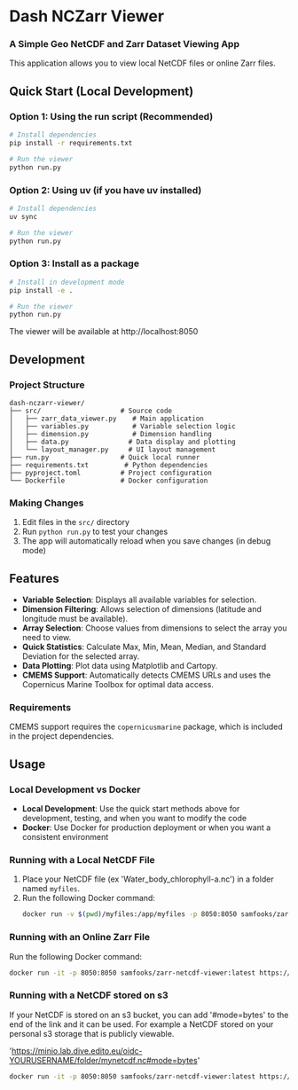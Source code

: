 # Dash NCZarr Viewer

### A Simple Geo NetCDF and Zarr Dataset Viewing App

This application allows you to view local NetCDF files or online Zarr files.

## Quick Start (Local Development)

### Option 1: Using the run script (Recommended)
```bash
# Install dependencies
pip install -r requirements.txt

# Run the viewer
python run.py
```

### Option 2: Using uv (if you have uv installed)
```bash
# Install dependencies
uv sync

# Run the viewer
python run.py
```

### Option 3: Install as a package
```bash
# Install in development mode
pip install -e .

# Run the viewer
python run.py
```

The viewer will be available at http://localhost:8050

## Development

### Project Structure
```
dash-nczarr-viewer/
├── src/                    # Source code
│   ├── zarr_data_viewer.py    # Main application
│   ├── variables.py           # Variable selection logic
│   ├── dimension.py           # Dimension handling
│   ├── data.py               # Data display and plotting
│   └── layout_manager.py     # UI layout management
├── run.py                  # Quick local runner
├── requirements.txt         # Python dependencies
├── pyproject.toml          # Project configuration
└── Dockerfile              # Docker configuration
```

### Making Changes
1. Edit files in the `src/` directory
2. Run `python run.py` to test your changes
3. The app will automatically reload when you save changes (in debug mode) 

## Features

- **Variable Selection**: Displays all available variables for selection.
- **Dimension Filtering**: Allows selection of dimensions (latitude and longitude must be available).
- **Array Selection**: Choose values from dimensions to select the array you need to view.
- **Quick Statistics**: Calculate Max, Min, Mean, Median, and Standard Deviation for the selected array.
- **Data Plotting**: Plot data using Matplotlib and Cartopy.
- **CMEMS Support**: Automatically detects CMEMS URLs and uses the Copernicus Marine Toolbox for optimal data access.

### Requirements

CMEMS support requires the `copernicusmarine` package, which is included in the project dependencies.

## Usage

### Local Development vs Docker

- **Local Development**: Use the quick start methods above for development, testing, and when you want to modify the code
- **Docker**: Use Docker for production deployment or when you want a consistent environment

### Running with a Local NetCDF File

1. Place your NetCDF file (ex 'Water_body_chlorophyll-a.nc') in a folder named `myfiles`.
2. Run the following Docker command:
    ```bash
    docker run -v $(pwd)/myfiles:/app/myfiles -p 8050:8050 samfooks/zarrdashapp:latest /app/myfiles/Water_body_chlorophyll-a.nc
    ```

### Running with an Online Zarr File

Run the following Docker command:
```bash
docker run -it -p 8050:8050 samfooks/zarr-netcdf-viewer:latest https://s3.waw3-1.cloudferro.com/mdl-arco-geo-041/arco/NWSHELF_ANALYSISFORECAST_BGC_004_002/cmems_mod_nws_bgc_anfc_0.027deg-3D_P1D-m_202311/geoChunked.zarr
```

### Running with a NetCDF stored on s3

If your NetCDF is stored on an s3 bucket, you can add '#mode=bytes' to the end of the link and it can be used.
For example a NetCDF stored on your personal s3 storage that is publicly viewable.

'https://minio.lab.dive.edito.eu/oidc-YOURUSERNAME/folder/mynetcdf.nc#mode=bytes'
```bash
docker run -it -p 8050:8050 samfooks/zarr-netcdf-viewer:latest https://minio.lab.dive.edito.eu/oidc-YOURUSERNAME/folder/mynetcdf.nc#mode=bytes
```